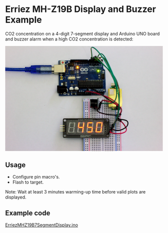# Erriez MH-Z19B Display and Buzzer Example

CO2 concentration on a 4-digit 7-segment display and Arduino UNO board and buzzer alarm when a high 
CO2 concentration is detected:

![ErriezMHZ19B7SegmentDisplay](../../extras/ErriezMHZ19B7SegmentDisplay.png)

## Usage

* Configure pin macro's.
* Flash to target.

Note: Wait at least 3 minutes warming-up time before valid plots are displayed.

## Example code

[ErriezMHZ19B7SegmentDisplay.ino](https://github.com/Erriez/ErriezMHZ19B/blob/master/examples/ErriezMHZ19B7SegmentDisplay/ErriezMHZ19B7SegmentDisplay.ino)

